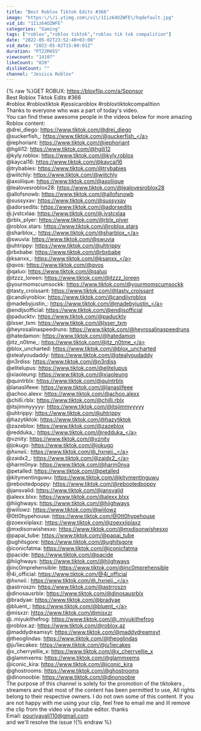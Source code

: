 ```yaml
---
title: "Best Roblox Tiktok Edits #366"
image: "https:\/\/i.ytimg.com\/vi\/1Iiz64OZWFE\/hqdefault.jpg"
vid_id: "1Iiz64OZWFE"
categories: "Gaming"
tags: ["roblox","roblox tiktok","roblox tik tok compalition"]
date: "2022-05-02T23:52:40+03:00"
vid_date: "2022-05-02T15:00:01Z"
duration: "PT22M45S"
viewcount: "14107"
likeCount: "839"
dislikeCount: ""
channel: "Jessica Roblox"
---
```

{% raw %}GET ROBUX: <a rel="nofollow" target="blank" href="https://bloxflip.com/a/Sponsor">https://bloxflip.com/a/Sponsor</a><br />Best Roblox Tiktok Edits #366<br />#roblox  #robloxtiktok #jessicaroblox #robloxtiktokcompalition<br />Thanks to everyone who was a part of today's video. <br />You can find these awesome people in the videos below for more amazing Roblox content:<br />@drei_diego: <a rel="nofollow" target="blank" href="https://www.tiktok.com/@drei_diego">https://www.tiktok.com/@drei_diego</a><br />@suckerfish_: <a rel="nofollow" target="blank" href="https://www.tiktok.com/@suckerfish_">https://www.tiktok.com/@suckerfish_</a><br />@iephoriant: <a rel="nofollow" target="blank" href="https://www.tiktok.com/@iephoriant">https://www.tiktok.com/@iephoriant</a><br />@hgili12: <a rel="nofollow" target="blank" href="https://www.tiktok.com/@hgili12">https://www.tiktok.com/@hgili12</a><br />@kyly.roblox: <a rel="nofollow" target="blank" href="https://www.tiktok.com/@kyly.roblox">https://www.tiktok.com/@kyly.roblox</a><br />@kaycal16: <a rel="nofollow" target="blank" href="https://www.tiktok.com/@kaycal16">https://www.tiktok.com/@kaycal16</a><br />@trybabies: <a rel="nofollow" target="blank" href="https://www.tiktok.com/@trybabies">https://www.tiktok.com/@trybabies</a><br />@wiitchly: <a rel="nofollow" target="blank" href="https://www.tiktok.com/@wiitchly">https://www.tiktok.com/@wiitchly</a><br />@axoliique: <a rel="nofollow" target="blank" href="https://www.tiktok.com/@axoliique">https://www.tiktok.com/@axoliique</a><br />@lealovesroblox28: <a rel="nofollow" target="blank" href="https://www.tiktok.com/@lealovesroblox28">https://www.tiktok.com/@lealovesroblox28</a><br />@allofsnowb: <a rel="nofollow" target="blank" href="https://www.tiktok.com/@allofsnowb">https://www.tiktok.com/@allofsnowb</a><br />@sussyxav: <a rel="nofollow" target="blank" href="https://www.tiktok.com/@sussyxav">https://www.tiktok.com/@sussyxav</a><br />@adorsedits: <a rel="nofollow" target="blank" href="https://www.tiktok.com/@adorsedits">https://www.tiktok.com/@adorsedits</a><br />@.jvstcxlaa: <a rel="nofollow" target="blank" href="https://www.tiktok.com/@.jvstcxlaa">https://www.tiktok.com/@.jvstcxlaa</a><br />@rblx_plyer: <a rel="nofollow" target="blank" href="https://www.tiktok.com/@rblx_plyer">https://www.tiktok.com/@rblx_plyer</a><br />@roblox.stars: <a rel="nofollow" target="blank" href="https://www.tiktok.com/@roblox.stars">https://www.tiktok.com/@roblox.stars</a><br />@sharblox_: <a rel="nofollow" target="blank" href="https://www.tiktok.com/@sharblox_">https://www.tiktok.com/@sharblox_</a><br />@swuvia: <a rel="nofollow" target="blank" href="https://www.tiktok.com/@swuvia">https://www.tiktok.com/@swuvia</a><br />@uhtrippy: <a rel="nofollow" target="blank" href="https://www.tiktok.com/@uhtrippy">https://www.tiktok.com/@uhtrippy</a><br />@rbxbabe: <a rel="nofollow" target="blank" href="https://www.tiktok.com/@rbxbabe">https://www.tiktok.com/@rbxbabe</a><br />@ksanxx_: <a rel="nofollow" target="blank" href="https://www.tiktok.com/@ksanxx_">https://www.tiktok.com/@ksanxx_</a><br />@qvos: <a rel="nofollow" target="blank" href="https://www.tiktok.com/@qvos">https://www.tiktok.com/@qvos</a><br />@qaluo: <a rel="nofollow" target="blank" href="https://www.tiktok.com/@qaluo">https://www.tiktok.com/@qaluo</a><br />@itzzz_loreen: <a rel="nofollow" target="blank" href="https://www.tiktok.com/@itzzz_loreen">https://www.tiktok.com/@itzzz_loreen</a><br />@yourmomscumsockk: <a rel="nofollow" target="blank" href="https://www.tiktok.com/@yourmomscumsockk">https://www.tiktok.com/@yourmomscumsockk</a><br />@tasty_croissant: <a rel="nofollow" target="blank" href="https://www.tiktok.com/@tasty_croissant">https://www.tiktok.com/@tasty_croissant</a><br />@candiiyroblox: <a rel="nofollow" target="blank" href="https://www.tiktok.com/@candiiyroblox">https://www.tiktok.com/@candiiyroblox</a><br />@madebyjustin_: <a rel="nofollow" target="blank" href="https://www.tiktok.com/@madebyjustin_">https://www.tiktok.com/@madebyjustin_</a><br />@endijsofficial: <a rel="nofollow" target="blank" href="https://www.tiktok.com/@endijsofficial">https://www.tiktok.com/@endijsofficial</a><br />@paducktv: <a rel="nofollow" target="blank" href="https://www.tiktok.com/@paducktv">https://www.tiktok.com/@paducktv</a><br />@lxser_txm: <a rel="nofollow" target="blank" href="https://www.tiktok.com/@lxser_txm">https://www.tiktok.com/@lxser_txm</a><br />@heyrosalinaspeedruns: <a rel="nofollow" target="blank" href="https://www.tiktok.com/@heyrosalinaspeedruns">https://www.tiktok.com/@heyrosalinaspeedruns</a><br />@hatedamon: <a rel="nofollow" target="blank" href="https://www.tiktok.com/@hatedamon">https://www.tiktok.com/@hatedamon</a><br />@itz_n0tme_: <a rel="nofollow" target="blank" href="https://www.tiktok.com/@itz_n0tme_">https://www.tiktok.com/@itz_n0tme_</a><br />@blox_uncharted: <a rel="nofollow" target="blank" href="https://www.tiktok.com/@blox_uncharted">https://www.tiktok.com/@blox_uncharted</a><br />@stealyoudaddy: <a rel="nofollow" target="blank" href="https://www.tiktok.com/@stealyoudaddy">https://www.tiktok.com/@stealyoudaddy</a><br />@n3rdiss: <a rel="nofollow" target="blank" href="https://www.tiktok.com/@n3rdiss">https://www.tiktok.com/@n3rdiss</a><br />@elitelupus: <a rel="nofollow" target="blank" href="https://www.tiktok.com/@elitelupus">https://www.tiktok.com/@elitelupus</a><br />@xiaoleung: <a rel="nofollow" target="blank" href="https://www.tiktok.com/@xiaoleung">https://www.tiktok.com/@xiaoleung</a><br />@quintrblx: <a rel="nofollow" target="blank" href="https://www.tiktok.com/@quintrblx">https://www.tiktok.com/@quintrblx</a><br />@lanaslifeee: <a rel="nofollow" target="blank" href="https://www.tiktok.com/@lanaslifeee">https://www.tiktok.com/@lanaslifeee</a><br />@achoo.alexx: <a rel="nofollow" target="blank" href="https://www.tiktok.com/@achoo.alexx">https://www.tiktok.com/@achoo.alexx</a><br />@chilli.rblx: <a rel="nofollow" target="blank" href="https://www.tiktok.com/@chilli.rblx">https://www.tiktok.com/@chilli.rblx</a><br />@itsjimmyyyyy: <a rel="nofollow" target="blank" href="https://www.tiktok.com/@itsjimmyyyyy">https://www.tiktok.com/@itsjimmyyyyy</a><br />@uhtrippy: <a rel="nofollow" target="blank" href="https://www.tiktok.com/@uhtrippy">https://www.tiktok.com/@uhtrippy</a><br />@hazytiktok: <a rel="nofollow" target="blank" href="https://www.tiktok.com/@hazytiktok">https://www.tiktok.com/@hazytiktok</a><br />@zazeblox: <a rel="nofollow" target="blank" href="https://www.tiktok.com/@zazeblox">https://www.tiktok.com/@zazeblox</a><br />@redduka_: <a rel="nofollow" target="blank" href="https://www.tiktok.com/@redduka_">https://www.tiktok.com/@redduka_</a><br />@vznity: <a rel="nofollow" target="blank" href="https://www.tiktok.com/@vznity">https://www.tiktok.com/@vznity</a><br />@jokugo: <a rel="nofollow" target="blank" href="https://www.tiktok.com/@jokugo">https://www.tiktok.com/@jokugo</a><br />@_hxneii._: <a rel="nofollow" target="blank" href="https://www.tiktok.com/@_hxneii._">https://www.tiktok.com/@_hxneii._</a><br />@zaidx2_: <a rel="nofollow" target="blank" href="https://www.tiktok.com/@zaidx2_">https://www.tiktok.com/@zaidx2_</a><br />@harm0nya: <a rel="nofollow" target="blank" href="https://www.tiktok.com/@harm0nya">https://www.tiktok.com/@harm0nya</a><br />@petalled: <a rel="nofollow" target="blank" href="https://www.tiktok.com/@petalled">https://www.tiktok.com/@petalled</a><br />@kitymentinguwu: <a rel="nofollow" target="blank" href="https://www.tiktok.com/@kitymentinguwu">https://www.tiktok.com/@kitymentinguwu</a><br />@rebootedpoppy: <a rel="nofollow" target="blank" href="https://www.tiktok.com/@rebootedpoppy">https://www.tiktok.com/@rebootedpoppy</a><br />@jansvalid: <a rel="nofollow" target="blank" href="https://www.tiktok.com/@jansvalid">https://www.tiktok.com/@jansvalid</a><br />@alexx.blxx: <a rel="nofollow" target="blank" href="https://www.tiktok.com/@alexx.blxx">https://www.tiktok.com/@alexx.blxx</a><br />@hiighways: <a rel="nofollow" target="blank" href="https://www.tiktok.com/@hiighways">https://www.tiktok.com/@hiighways</a><br />@wiilowz: <a rel="nofollow" target="blank" href="https://www.tiktok.com/@wiilowz">https://www.tiktok.com/@wiilowz</a><br />@0tt0hypehouse: <a rel="nofollow" target="blank" href="https://www.tiktok.com/@0tt0hypehouse">https://www.tiktok.com/@0tt0hypehouse</a><br />@zoexxiiplaxz: <a rel="nofollow" target="blank" href="https://www.tiktok.com/@zoexxiiplaxz">https://www.tiktok.com/@zoexxiiplaxz</a><br />@mxdisonwishesxo: <a rel="nofollow" target="blank" href="https://www.tiktok.com/@mxdisonwishesxo">https://www.tiktok.com/@mxdisonwishesxo</a><br />@papai_tube: <a rel="nofollow" target="blank" href="https://www.tiktok.com/@papai_tube">https://www.tiktok.com/@papai_tube</a><br />@ughitsgore: <a rel="nofollow" target="blank" href="https://www.tiktok.com/@ughitsgore">https://www.tiktok.com/@ughitsgore</a><br />@iconicfatma: <a rel="nofollow" target="blank" href="https://www.tiktok.com/@iconicfatma">https://www.tiktok.com/@iconicfatma</a><br />@pacide: <a rel="nofollow" target="blank" href="https://www.tiktok.com/@pacide">https://www.tiktok.com/@pacide</a><br />@hiighways: <a rel="nofollow" target="blank" href="https://www.tiktok.com/@hiighways">https://www.tiktok.com/@hiighways</a><br />@inc0mprehensible: <a rel="nofollow" target="blank" href="https://www.tiktok.com/@inc0mprehensible">https://www.tiktok.com/@inc0mprehensible</a><br />@4i_official: <a rel="nofollow" target="blank" href="https://www.tiktok.com/@4i_official">https://www.tiktok.com/@4i_official</a><br />@_hxneii._: <a rel="nofollow" target="blank" href="https://www.tiktok.com/@_hxneii._">https://www.tiktok.com/@_hxneii._</a><br />@astrroszn: <a rel="nofollow" target="blank" href="https://www.tiktok.com/@astrroszn">https://www.tiktok.com/@astrroszn</a><br />@dinosausrblx: <a rel="nofollow" target="blank" href="https://www.tiktok.com/@dinosausrblx">https://www.tiktok.com/@dinosausrblx</a><br />@bradyae: <a rel="nofollow" target="blank" href="https://www.tiktok.com/@bradyae">https://www.tiktok.com/@bradyae</a><br />@bluent_: <a rel="nofollow" target="blank" href="https://www.tiktok.com/@bluent_">https://www.tiktok.com/@bluent_</a><br />@misxzr: <a rel="nofollow" target="blank" href="https://www.tiktok.com/@misxzr">https://www.tiktok.com/@misxzr</a><br />@..miyukithefrog: <a rel="nofollow" target="blank" href="https://www.tiktok.com/@..miyukithefrog">https://www.tiktok.com/@..miyukithefrog</a><br />@roblox.az: <a rel="nofollow" target="blank" href="https://www.tiktok.com/@roblox.az">https://www.tiktok.com/@roblox.az</a><br />@maddydreamsyt: <a rel="nofollow" target="blank" href="https://www.tiktok.com/@maddydreamsyt">https://www.tiktok.com/@maddydreamsyt</a><br />@theoglindas: <a rel="nofollow" target="blank" href="https://www.tiktok.com/@theoglindas">https://www.tiktok.com/@theoglindas</a><br />@ju1iecakes: <a rel="nofollow" target="blank" href="https://www.tiktok.com/@ju1iecakes">https://www.tiktok.com/@ju1iecakes</a><br />@x_cherryellie_x: <a rel="nofollow" target="blank" href="https://www.tiktok.com/@x_cherryellie_x">https://www.tiktok.com/@x_cherryellie_x</a><br />@glammxems: <a rel="nofollow" target="blank" href="https://www.tiktok.com/@glammxems">https://www.tiktok.com/@glammxems</a><br />@iconic_kira: <a rel="nofollow" target="blank" href="https://www.tiktok.com/@iconic_kira">https://www.tiktok.com/@iconic_kira</a><br />@ghostrooms: <a rel="nofollow" target="blank" href="https://www.tiktok.com/@ghostrooms">https://www.tiktok.com/@ghostrooms</a><br />@dinonoobie: <a rel="nofollow" target="blank" href="https://www.tiktok.com/@dinonoobie">https://www.tiktok.com/@dinonoobie</a><br />The purpose of this channel is solely for the promotion of the tiktokers , streamers and that most of the content has been permitted to use, All rights belong to their respective owners. I do not own some of this content.  If you are not happy with me using your clip, feel free to email me and ill remove the clip from the video via youtube editor. thanks<br />Email: pouriyavali110@gmail.com<br />and we'll resolve the issue !{% endraw %}
